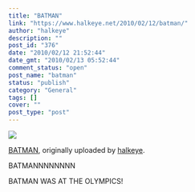```yaml
---
title: "BATMAN"
link: "https://www.halkeye.net/2010/02/12/batman/"
author: "halkeye"
description: ""
post_id: "376"
date: "2010/02/12 21:52:44"
date_gmt: "2010/02/13 05:52:44"
comment_status: "open"
post_name: "batman"
status: "publish"
category: "General"
tags: []
cover: ""
post_type: "post"
---
```


![](http://farm5.static.flickr.com/4046/4353110560_5f06134f08.jpg)
  

[BATMAN](http://www.flickr.com/photos/halkeye/4353110560/), originally uploaded by [halkeye](http://www.flickr.com/people/halkeye/).






BATMANNNNNNNN  

  

BATMAN WAS AT THE OLYMPICS!